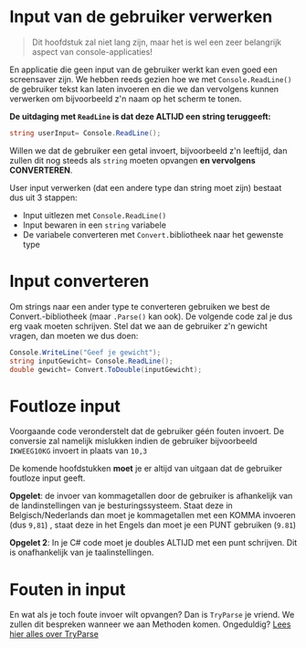 # Input van de gebruiker verwerken
> Dit hoofdstuk zal niet lang zijn, maar het is wel een zeer belangrijk aspect van console-applicaties!

En applicatie die geen input van de gebruiker werkt kan even goed een screensaver zijn. We hebben reeds gezien hoe we met ``Console.ReadLine()`` de gebruiker tekst kan laten invoeren en die we dan vervolgens kunnen verwerken om bijvoorbeeld z'n naam op het scherm te tonen.

**De uitdaging met ``ReadLine`` is dat deze ALTIJD een string teruggeeft:**
```csharp
string userInput= Console.ReadLine();
```
Willen we dat de gebruiker een getal invoert, bijvoorbeeld z'n leeftijd, dan zullen dit nog steeds als ``string`` moeten opvangen **en vervolgens CONVERTEREN**. 

User input verwerken (dat een andere type dan string moet zijn) bestaat dus uit 3 stappen:
* Input uitlezen met ``Console.ReadLine()``
* Input bewaren in een ``string`` variabele
* De variabele converteren met ``Convert.``bibliotheek naar het gewenste type

# Input converteren 
Om strings naar een ander type te converteren gebruiken we best de Convert.-bibliotheek (maar ``.Parse()`` kan ook). De volgende code zal je dus erg vaak moeten schrijven. 
Stel dat we aan de gebruiker z'n gewicht vragen, dan moeten we dus doen:
```csharp
Console.WriteLine("Geef je gewicht");
string inputGewicht= Console.ReadLine();
double gewicht= Convert.ToDouble(inputGewicht);
```


# Foutloze input
Voorgaande code veronderstelt dat de gebruiker géén fouten invoert. De conversie zal namelijk mislukken indien de gebruiker bijvoorbeeld  ``IKWEEG10KG`` invoert in plaats van ``10,3``

De komende hoofdstukken **moet**  je er altijd van uitgaan dat de gebruiker foutloze input geeft.


**Opgelet**: de invoer van kommagetallen door de gebruiker is afhankelijk van de landinstellingen van je besturingssysteem. Staat deze in Belgisch/Nederlands dan moet je kommagetallen met een KOMMA invoeren (dus ``9,81``) , staat deze in het Engels dan moet je een PUNT gebruiken (``9.81``)

**Opgelet 2**: In je C# code moet je doubles ALTIJD met een punt schrijven. Dit is onafhankelijk van je taalinstellingen.

# Fouten in input
En wat als je toch foute invoer wilt opvangen? Dan is ``TryParse`` je vriend. We zullen dit bespreken wanneer we aan Methoden komen. Ongeduldig? [Lees hier alles over TryParse](https://www.dotnetperls.com/parse)

